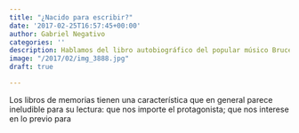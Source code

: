 ```yaml
---
title: "¿Nacido para escribir?"
date: '2017-02-25T16:57:45+00:00'
author: Gabriel Negativo
categories: ''
description: Hablamos del libro autobiográfico del popular músico Bruce Sringsteen.
image: "/2017/02/img_3888.jpg"
draft: true

---
```

Los libros de memorias tienen una característica que en general parece ineludible para su lectura: que nos importe el protagonista; que nos interese en lo previo para